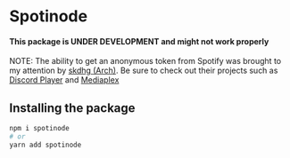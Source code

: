 # Spotinode

#### This package is UNDER DEVELOPMENT and might not work properly

NOTE: The ability to get an anonymous token from Spotify was brought to my attention by [skdhg (Arch)](https://github.com/skdhg). Be sure to check out their projects such as [Discord Player](https://github.com/Androz2091/discord-player) and [Mediaplex](https://github.com/androzdev/mediaplex)

## Installing the package

```bash
npm i spotinode
# or
yarn add spotinode
```
